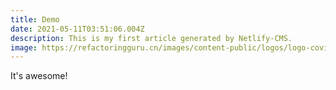 ```yaml
---
title: Demo
date: 2021-05-11T03:51:06.004Z
description: This is my first article generated by Netlify-CMS.
image: https://refactoringguru.cn/images/content-public/logos/logo-covid-2x.png?id=f1ba956cd590502c3329
---
```

It's awesome!